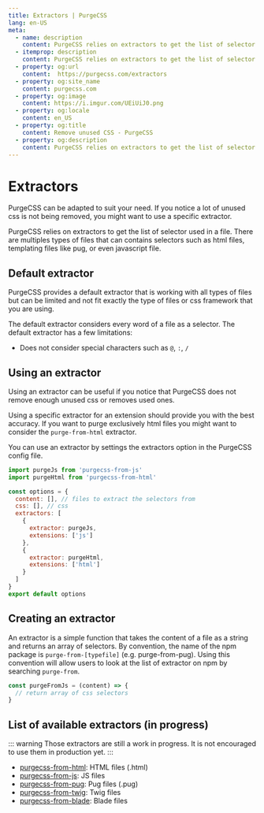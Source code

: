 ```yaml
---
title: Extractors | PurgeCSS
lang: en-US
meta:
  - name: description
    content: PurgeCSS relies on extractors to get the list of selector used in a file. There are multiples types of files that can contains selectors such as html files, templating files like pug, or even javascript file.
  - itemprop: description
    content: PurgeCSS relies on extractors to get the list of selector used in a file. There are multiples types of files that can contains selectors such as html files, templating files like pug, or even javascript file.
  - property: og:url
    content:  https://purgecss.com/extractors
  - property: og:site_name
    content: purgecss.com
  - property: og:image
    content: https://i.imgur.com/UEiUiJ0.png
  - property: og:locale
    content: en_US
  - property: og:title
    content: Remove unused CSS - PurgeCSS
  - property: og:description
    content: PurgeCSS relies on extractors to get the list of selector used in a file. There are multiples types of files that can contains selectors such as html files, templating files like pug, or even javascript file.
---
```


# Extractors

PurgeCSS can be adapted to suit your need. If you notice a lot of unused css is not being removed, you might want to use a specific extractor.

PurgeCSS relies on extractors to get the list of selector used in a file. There are multiples types of files that can contains selectors such as html files, templating files like pug, or even javascript file.

## Default extractor

PurgeCSS provides a default extractor that is working with all types of files but can be limited and not fit exactly the type of files or css framework that you are using.

The default extractor considers every word of a file as a selector. The default extractor has a few limitations:

* Does not consider special characters such as `@`, `:`, `/`

## Using an extractor

Using an extractor can be useful if you notice that PurgeCSS does not remove enough unused css or removes used ones.

Using a specific extractor for an extension should provide you with the best accuracy. If you want to purge exclusively html files you might want to consider the `purge-from-html` extractor.

You can use an extractor by settings the extractors option in the PurgeCSS config file.

```javascript
import purgeJs from 'purgecss-from-js'
import purgeHtml from 'purgecss-from-html'

const options = {
  content: [], // files to extract the selectors from
  css: [], // css
  extractors: [
    {
      extractor: purgeJs,
      extensions: ['js']
    },
    {
      extractor: purgeHtml,
      extensions: ['html']
    }
  ]
}
export default options
```

## Creating an extractor

An extractor is a simple function that takes the content of a file as a string and returns an array of selectors. By convention, the name of the npm package is `purge-from-[typefile]` \(e.g. purge-from-pug\). Using this convention will allow users to look at the list of extractor on npm by searching `purge-from`.

```javascript
const purgeFromJs = (content) => {
  // return array of css selectors
}
```

## List of available extractors (in progress)

::: warning
Those extractors are still a work in progress.
It is not encouraged to use them in production yet.
:::

- [purgecss-from-html](https://github.com/FullHuman/purgecss/blob/master/packages/purgecss-from-html): HTML files (.html)
- [purgecss-from-js](https://github.com/FullHuman/purgecss/blob/master/packages/purgecss-from-js): JS files
- [purgecss-from-pug](https://github.com/FullHuman/purgecss/blob/master/packages/purgecss-from-pug): Pug files (.pug)
- [purgecss-from-twig](): Twig files
- [purgecss-from-blade](): Blade files

